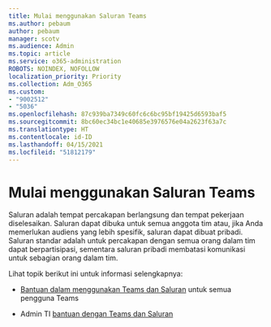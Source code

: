 ```yaml
---
title: Mulai menggunakan Saluran Teams
ms.author: pebaum
author: pebaum
manager: scotv
ms.audience: Admin
ms.topic: article
ms.service: o365-administration
ROBOTS: NOINDEX, NOFOLLOW
localization_priority: Priority
ms.collection: Adm_O365
ms.custom:
- "9002512"
- "5036"
ms.openlocfilehash: 87c939ba7349c60fc6c6bc95bf19425d6593baf5
ms.sourcegitcommit: 8bc60ec34bc1e40685e3976576e04a2623f63a7c
ms.translationtype: HT
ms.contentlocale: id-ID
ms.lasthandoff: 04/15/2021
ms.locfileid: "51812179"
---
```

# <a name="get-started-with-teams-channels"></a>Mulai menggunakan Saluran Teams

Saluran adalah tempat percakapan berlangsung dan tempat pekerjaan diselesaikan. Saluran dapat dibuka untuk semua anggota tim atau, jika Anda memerlukan audiens yang lebih spesifik, saluran dapat dibuat pribadi. Saluran standar adalah untuk percakapan dengan semua orang dalam tim dapat berpartisipasi, sementara saluran pribadi membatasi komunikasi untuk sebagian orang dalam tim.

Lihat topik berikut ini untuk informasi selengkapnya:

- [Bantuan dalam menggunakan Teams dan Saluran](https://support.office.com/article/teams-and-channels-df38ae23-8f85-46d3-b071-cb11b9de5499) untuk semua pengguna Teams

- Admin TI [bantuan dengan Teams dan Saluran](https://docs.microsoft.com/microsoftteams/teams-channels-overview) 
